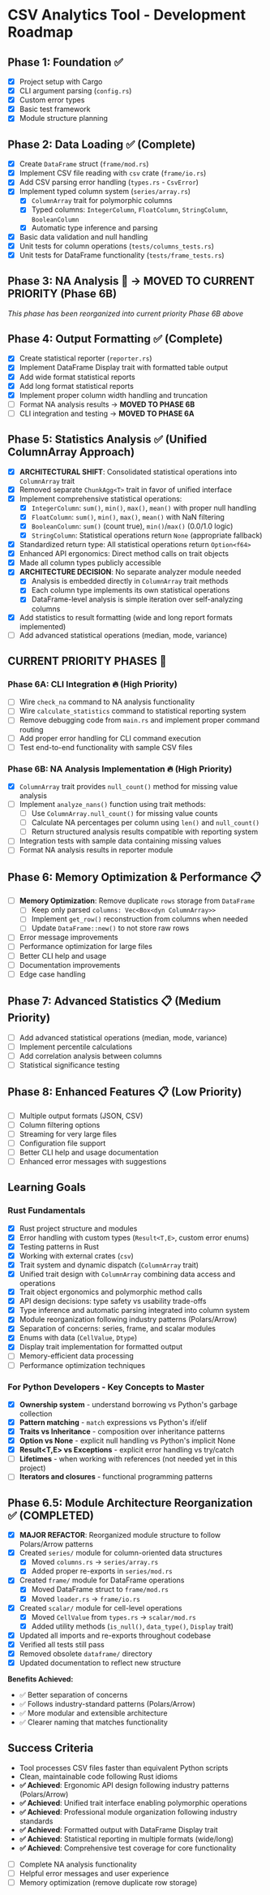 # CSV Analytics Tool - Development Roadmap

## Phase 1: Foundation ✅
- [x] Project setup with Cargo
- [x] CLI argument parsing (`config.rs`)
- [x] Custom error types
- [x] Basic test framework
- [x] Module structure planning

## Phase 2: Data Loading ✅ (Complete)
- [x] Create `DataFrame` struct (`frame/mod.rs`) 
- [x] Implement CSV file reading with `csv` crate (`frame/io.rs`)
- [x] Add CSV parsing error handling (`types.rs` - `CsvError`)
- [x] Implement typed column system (`series/array.rs`)
  - [x] `ColumnArray` trait for polymorphic columns
  - [x] Typed columns: `IntegerColumn`, `FloatColumn`, `StringColumn`, `BooleanColumn`
  - [x] Automatic type inference and parsing
- [x] Basic data validation and null handling
- [x] Unit tests for column operations (`tests/columns_tests.rs`)
- [x] Unit tests for DataFrame functionality (`tests/frame_tests.rs`)

## Phase 3: NA Analysis 🔄 → **MOVED TO CURRENT PRIORITY (Phase 6B)**
*This phase has been reorganized into current priority Phase 6B above*

## Phase 4: Output Formatting ✅ (Complete)
- [x] Create statistical reporter (`reporter.rs`)
- [x] Implement DataFrame Display trait with formatted table output
- [x] Add wide format statistical reports
- [x] Add long format statistical reports
- [x] Implement proper column width handling and truncation
- [ ] Format NA analysis results → **MOVED TO PHASE 6B**
- [ ] CLI integration and testing → **MOVED TO PHASE 6A**

## Phase 5: Statistics Analysis ✅ (Unified ColumnArray Approach)
- [x] **ARCHITECTURAL SHIFT**: Consolidated statistical operations into `ColumnArray` trait
- [x] Removed separate `ChunkAgg<T>` trait in favor of unified interface
- [x] Implement comprehensive statistical operations:
  - [x] `IntegerColumn`: `sum()`, `min()`, `max()`, `mean()` with proper null handling
  - [x] `FloatColumn`: `sum()`, `min()`, `max()`, `mean()` with NaN filtering
  - [x] `BooleanColumn`: `sum()` (count true), `min()`/`max()` (0.0/1.0 logic)
  - [x] `StringColumn`: Statistical operations return `None` (appropriate fallback)
- [x] Standardized return type: All statistical operations return `Option<f64>`
- [x] Enhanced API ergonomics: Direct method calls on trait objects
- [x] Made all column types publicly accessible
- [x] **ARCHITECTURE DECISION**: No separate analyzer module needed
  - [x] Analysis is embedded directly in `ColumnArray` trait methods
  - [x] Each column type implements its own statistical operations
  - [x] DataFrame-level analysis is simple iteration over self-analyzing columns
- [x] Add statistics to result formatting (wide and long report formats implemented)
- [ ] Add advanced statistical operations (median, mode, variance)

## **CURRENT PRIORITY PHASES** 🎯

### **Phase 6A: CLI Integration** 🔥 (High Priority)
- [ ] Wire `check_na` command to NA analysis functionality
- [ ] Wire `calculate_statistics` command to statistical reporting system
- [ ] Remove debugging code from `main.rs` and implement proper command routing
- [ ] Add proper error handling for CLI command execution
- [ ] Test end-to-end functionality with sample CSV files

### **Phase 6B: NA Analysis Implementation** 🔥 (High Priority)  
- [x] `ColumnArray` trait provides `null_count()` method for missing value analysis
- [ ] Implement `analyze_nans()` function using trait methods:
  - [ ] Use `ColumnArray.null_count()` for missing value counts
  - [ ] Calculate NA percentages per column using `len()` and `null_count()`
  - [ ] Return structured analysis results compatible with reporting system
- [ ] Integration tests with sample data containing missing values
- [ ] Format NA analysis results in reporter module

## Phase 6: Memory Optimization & Performance 📋
- [ ] **Memory Optimization**: Remove duplicate `rows` storage from `DataFrame`
  - [ ] Keep only parsed `columns: Vec<Box<dyn ColumnArray>>`
  - [ ] Implement `get_row()` reconstruction from columns when needed
  - [ ] Update `DataFrame::new()` to not store raw rows
- [ ] Error message improvements
- [ ] Performance optimization for large files
- [ ] Better CLI help and usage
- [ ] Documentation improvements
- [ ] Edge case handling

## Phase 7: Advanced Statistics 📋 (Medium Priority)
- [ ] Add advanced statistical operations (median, mode, variance)
- [ ] Implement percentile calculations
- [ ] Add correlation analysis between columns
- [ ] Statistical significance testing

## Phase 8: Enhanced Features 📋 (Low Priority)
- [ ] Multiple output formats (JSON, CSV)
- [ ] Column filtering options  
- [ ] Streaming for very large files
- [ ] Configuration file support
- [ ] Better CLI help and usage documentation
- [ ] Enhanced error messages with suggestions

## Learning Goals

### Rust Fundamentals
- [x] Rust project structure and modules
- [x] Error handling with custom types (`Result<T,E>`, custom error enums)
- [x] Testing patterns in Rust
- [x] Working with external crates (`csv`)
- [x] Trait system and dynamic dispatch (`ColumnArray` trait)
- [x] Unified trait design with `ColumnArray` combining data access and operations
- [x] Trait object ergonomics and polymorphic method calls
- [x] API design decisions: type safety vs usability trade-offs
- [x] Type inference and automatic parsing integrated into column system
- [x] Module reorganization following industry patterns (Polars/Arrow)
- [x] Separation of concerns: series, frame, and scalar modules
- [x] Enums with data (`CellValue`, `Dtype`)
- [x] Display trait implementation for formatted output
- [ ] Memory-efficient data processing
- [ ] Performance optimization techniques

### For Python Developers - Key Concepts to Master
- [x] **Ownership system** - understand borrowing vs Python's garbage collection
- [x] **Pattern matching** - `match` expressions vs Python's if/elif
- [x] **Traits vs Inheritance** - composition over inheritance patterns
- [x] **Option<T> vs None** - explicit null handling vs Python's implicit None
- [x] **Result<T,E> vs Exceptions** - explicit error handling vs try/catch
- [ ] **Lifetimes** - when working with references (not needed yet in this project)
- [ ] **Iterators and closures** - functional programming patterns

## Phase 6.5: Module Architecture Reorganization ✅ (COMPLETED)
- [x] **MAJOR REFACTOR**: Reorganized module structure to follow Polars/Arrow patterns
- [x] Created `series/` module for column-oriented data structures
  - [x] Moved `columns.rs` → `series/array.rs` 
  - [x] Added proper re-exports in `series/mod.rs`
- [x] Created `frame/` module for DataFrame operations
  - [x] Moved DataFrame struct to `frame/mod.rs`
  - [x] Moved `loader.rs` → `frame/io.rs`
- [x] Created `scalar/` module for cell-level operations  
  - [x] Moved `CellValue` from `types.rs` → `scalar/mod.rs`
  - [x] Added utility methods (`is_null()`, `data_type()`, `Display` trait)
- [x] Updated all imports and re-exports throughout codebase
- [x] Verified all tests still pass
- [x] Removed obsolete `dataframe/` directory
- [x] Updated documentation to reflect new structure

**Benefits Achieved:**
- ✅ Better separation of concerns  
- ✅ Follows industry-standard patterns (Polars/Arrow)
- ✅ More modular and extensible architecture
- ✅ Clearer naming that matches functionality

## Success Criteria
- Tool processes CSV files faster than equivalent Python scripts
- Clean, maintainable code following Rust idioms
- **✅ Achieved**: Ergonomic API design following industry patterns (Polars/Arrow)
- **✅ Achieved**: Unified trait interface enabling polymorphic operations
- **✅ Achieved**: Professional module organization following industry standards
- **✅ Achieved**: Formatted output with DataFrame Display trait
- **✅ Achieved**: Statistical reporting in multiple formats (wide/long)
- **✅ Achieved**: Comprehensive test coverage for core functionality
- [ ] Complete NA analysis functionality
- [ ] Helpful error messages and user experience
- [ ] Memory optimization (remove duplicate row storage)
